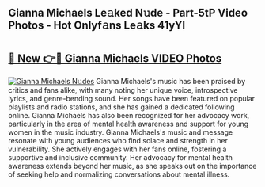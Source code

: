 ## Gianna Michaels Le𝚊ked N𝚞de - Part-5tP Video Photos - Hot Onlyf𝚊ns Le𝚊ks 41yYI

# <h2><a href="http://ac13284.deff.icu/?id=Gianna+Michaels">🔗 New 👉🔴 Gianna Michaels VIDEO Photos</a></h2>

[![Gianna Michaels N𝚞des](https://i.imgur.com/rIISA9y.gif)](http://ac13284.deff.icu/?id=Gianna+Michaels)
Gianna Michaels's music has been praised by critics and fans alike, with many noting her unique voice, introspective lyrics, and genre-bending sound. Her songs have been featured on popular playlists and radio stations, and she has gained a dedicated following online. Gianna Michaels has also been recognized for her advocacy work, particularly in the area of mental health awareness and support for young women in the music industry. Gianna Michaels's music and message resonate with young audiences who find solace and strength in her vulnerability. She actively engages with her fans online, fostering a supportive and inclusive community. Her advocacy for mental health awareness extends beyond her music, as she speaks out on the importance of seeking help and normalizing conversations about mental illness.
